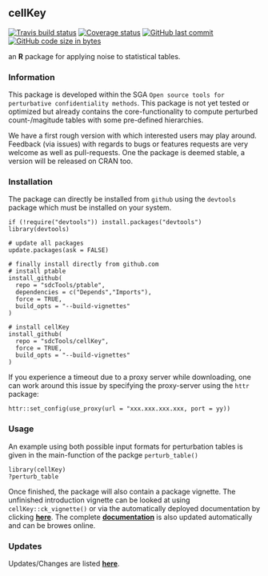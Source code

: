 
## cellKey

[![Travis build
status](https://travis-ci.org/sdcTools/cellKey.svg?branch=master)](https://travis-ci.org/sdcTools/cellKey)
[![Coverage
status](https://codecov.io/gh/sdcTools/cellKey/branch/master/graph/badge.svg)](https://codecov.io/github/sdcTools/cellKey?branch=master)
[![GitHub last
commit](https://img.shields.io/github/last-commit/sdcTools/cellKey.svg?logo=github)](https://github.com/sdcTools/cellKey/commits/master)
[![GitHub code size in
bytes](https://img.shields.io/github/languages/code-size/sdcTools/cellKey.svg?logo=github)](https://github.com/sdcTools/cellKey)

an **R** package for applying noise to statistical tables.

### Information

This package is developed within the SGA `Open source tools for
perturbative confidentiality methods`. This package is not yet tested or
optimized but already contains the core-functionality to compute
perturbed count-/magitude tables with some pre-defined hierarchies.

We have a first rough version with which interested users may play
around. Feedback (via issues) with regards to bugs or features requests
are very welcome as well as pull-requests. One the package is deemed
stable, a version will be released on CRAN too.

### Installation

The package can directly be installed from `github` using the `devtools`
package which must be installed on your system.

    if (!require("devtools")) install.packages("devtools")
    library(devtools)
    
    # update all packages
    update.packages(ask = FALSE)
    
    # finally install directly from github.com
    # install ptable
    install_github(
      repo = "sdcTools/ptable", 
      dependencies = c("Depends","Imports"), 
      force = TRUE, 
      build_opts = "--build-vignettes"
    )
      
    # install cellKey
    install_github(
      repo = "sdcTools/cellKey", 
      force = TRUE, 
      build_opts = "--build-vignettes"
    )

If you experience a timeout due to a proxy server while downloading, one
can work around this issue by specifying the proxy-server using the
`httr` package:

    httr::set_config(use_proxy(url = "xxx.xxx.xxx.xxx, port = yy))

### Usage

An example using both possible input formats for perturbation tables is
given in the main-function of the packge `perturb_table()`

    library(cellKey)
    ?perturb_table

Once finished, the package will also contain a package vignette. The
unfinished introduction vignette can be looked at using
`cellKey::ck_vignette()` or via the automatically deployed documentation
by clicking
[**here**](https://sdctools.github.io/cellKey/articles/introduction.html).
The complete [**documentation**](https://sdctools.github.io/cellKey/) is
also updated automatically and can be browes online.

### Updates

Updates/Changes are listed
[**here**](https://sdcTools.github.io/cellKey/news/index.html).
